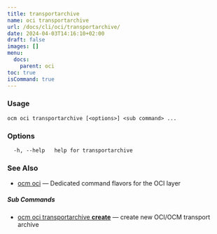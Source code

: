 ```yaml
---
title: transportarchive
name: oci transportarchive
url: /docs/cli/oci/transportarchive/
date: 2024-04-03T14:16:10+02:00
draft: false
images: []
menu:
  docs:
    parent: oci
toc: true
isCommand: true
---
```

### Usage

```
ocm oci transportarchive [<options>] <sub command> ...
```

### Options

```
  -h, --help   help for transportarchive
```

### See Also

* [ocm oci](/docs/cli/oci)	 &mdash; Dedicated command flavors for the OCI layer


##### Sub Commands

* [ocm oci transportarchive <b>create</b>](/docs/cli/oci/transportarchive/create)	 &mdash; create new OCI/OCM transport  archive


